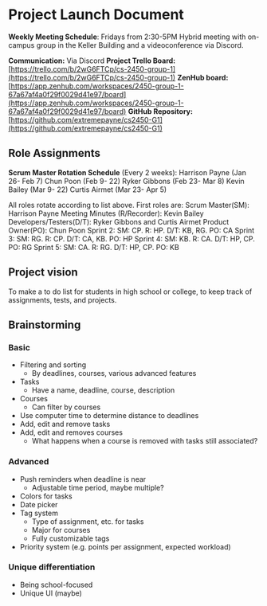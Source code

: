 # Project Launch Document

**Weekly Meeting Schedule**: Fridays from 2:30-5PM Hybrid meeting with on-campus group in the Keller Building and a videoconference via Discord.

**Communication:** Via Discord
**Project Trello Board:** [https://trello.com/b/2wG6FTCp/cs-2450-group-1](https://trello.com/b/2wG6FTCp/cs-2450-group-1)
**ZenHub board:** [https://app.zenhub.com/workspaces/2450-group-1-67a67af4a0f29f0029d41e97/board](https://app.zenhub.com/workspaces/2450-group-1-67a67af4a0f29f0029d41e97/board)
**GitHub Repository:** [https://github.com/extremepayne/cs2450-G1](https://github.com/extremepayne/cs2450-G1)

## Role Assignments

**Scrum Master Rotation Schedule** (Every 2 weeks):
Harrison Payne (Jan 26- Feb 7\)
Chun Poon (Feb 9- 22\)
Ryker Gibbons (Feb 23- Mar 8\)
Kevin Bailey (Mar 9- 22\)
Curtis Airmet (Mar 23- Apr 5\)

All roles rotate according to list above. First roles are:
Scrum Master(SM): Harrison Payne
Meeting Minutes (R/Recorder): Kevin Bailey
Developers/Testers(D/T): Ryker Gibbons and Curtis Airmet
Product Owner(PO): Chun Poon
Sprint 2: SM: CP. R: HP. D/T: KB, RG. PO: CA
Sprint 3: SM: RG. R: CP. D/T: CA, KB. PO: HP
Sprint 4: SM: KB. R: CA. D/T: HP, CP. PO: RG
Sprint 5: SM: CA. R: RG. D/T: HP, CP. PO: KB

## Project vision

To make a to do list for students in high school or college, to keep track of assignments, tests, and projects.

## Brainstorming

### Basic

- Filtering and sorting
  - By deadlines, courses, various advanced features
- Tasks
  - Have a name, deadline, course, description
- Courses
  - Can filter by courses
- Use computer time to determine distance to deadlines
- Add, edit and remove tasks
- Add, edit and removes courses
  - What happens when a course is removed with tasks still associated?

### Advanced

- Push reminders when deadline is near
  - Adjustable time period, maybe multiple?
- Colors for tasks
- Date picker
- Tag system
  - Type of assignment, etc. for tasks
  - Major for courses
  - Fully customizable tags
- Priority system (e.g. points per assignment, expected workload)

### Unique differentiation

- Being school-focused
- Unique UI (maybe)
